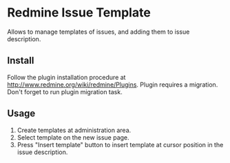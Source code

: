 # Redmine Issue Template

Allows to manage templates of issues, and adding them to issue description.

## Install

Follow the plugin installation procedure at http://www.redmine.org/wiki/redmine/Plugins.
Plugin requires a migration. Don't forget to run plugin migration task.

## Usage

1. Create templates at administration area.
2. Select template on the new issue page.
3. Press "Insert template" button to insert template at cursor position in the issue description.
